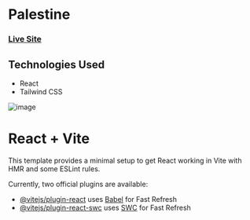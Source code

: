 # Palestine

### [Live Site](https://omart98.github.io/palestine/)

## Technologies Used

- React
- Tailwind CSS

![image](https://github.com/OmarT98/palestine/assets/146244631/ef597a2e-2111-4070-8135-3e1f6278a13a)


# React + Vite

This template provides a minimal setup to get React working in Vite with HMR and some ESLint rules.

Currently, two official plugins are available:

- [@vitejs/plugin-react](https://github.com/vitejs/vite-plugin-react/blob/main/packages/plugin-react/README.md) uses [Babel](https://babeljs.io/) for Fast Refresh
- [@vitejs/plugin-react-swc](https://github.com/vitejs/vite-plugin-react-swc) uses [SWC](https://swc.rs/) for Fast Refresh
